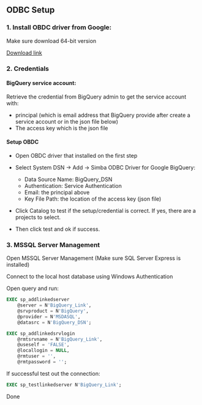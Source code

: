 
## ODBC Setup

### 1. Install OBDC driver from Google:
Make sure download 64-bit version

[Download link](https://cloud.google.com/bigquery/docs/reference/odbc-jdbc-drivers)

### 2. Credentials 

#### BigQuery service account:

Retrieve the credential from BigQuery admin to get the service account with:
- principal (which is email address that BigQuery provide after create a service account or in the json file below)
- The access key which is the json file
#### Setup OBDC

- Open OBDC driver that installed on the first step

- Select System DSN -> Add -> Simba ODBC Driver for Google BigQuery:
	- Data Source Name: BigQuery_DSN
	- Authentication: Service Authentication
	- Email: the principal above
	- Key File Path: the location of the access key (json file)

- Click Catalog to test if the setup/credential is correct. If yes, there are a projects to select.

- Then click test and ok if success.

### 3. MSSQL Server Management

Open MSSQL Server Management (Make sure SQL Server Express is installed)

Connect to the local host database using Windows Authentication

Open query and run:

```sql
EXEC sp_addlinkedserver   
    @server = N'BigQuery_Link',  
    @srvproduct = N'BigQuery',  
    @provider = N'MSDASQL',  
    @datasrc = N'BigQuery_DSN';
```

```sql
EXEC sp_addlinkedsrvlogin   
    @rmtsrvname = N'BigQuery_Link',  
    @useself = 'FALSE',  
    @locallogin = NULL,  
    @rmtuser = '',  
    @rmtpassword = '';
```

If successful test out the connection:

```sql
EXEC sp_testlinkedserver N'BigQuery_Link';
```

Done